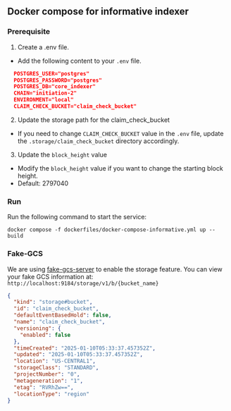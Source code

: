 ## Docker compose for informative indexer

### Prerequisite
1. Create a .env file.
- Add the following content to your `.env` file.
```json
  POSTGRES_USER="postgres"
  POSTGRES_PASSWORD="postgres"
  POSTGRES_DB="core_indexer"
  CHAIN="initiation-2"
  ENVIRONMENT="local"
  CLAIM_CHECK_BUCKET="claim_check_bucket"
```
2. Update the storage path for the claim_check_bucket
- If you need to change `CLAIM_CHECK_BUCKET` value in the `.env` file, update the `.storage/claim_check_bucket` directory accordingly.

3. Update the `block_height` value
- Modify the `block_height` value if you want to change the starting block height.
- Default: 2797040

### Run
Run the following command to start the service:
```shell
docker compose -f dockerfiles/docker-compose-informative.yml up --build
```

### Fake-GCS
We are using [fake-gcs-server](https://github.com/fsouza/fake-gcs-server) to enable the storage feature.
You can view your fake GCS information at: `http://localhost:9184/storage/v1/b/{bucket_name}`
```json
{
  "kind": "storage#bucket",
  "id": "claim_check_bucket",
  "defaultEventBasedHold": false,
  "name": "claim_check_bucket",
  "versioning": {
    "enabled": false
  },
  "timeCreated": "2025-01-10T05:33:37.457352Z",
  "updated": "2025-01-10T05:33:37.457352Z",
  "location": "US-CENTRAL1",
  "storageClass": "STANDARD",
  "projectNumber": "0",
  "metageneration": "1",
  "etag": "RVRhZw==",
  "locationType": "region"
}
```